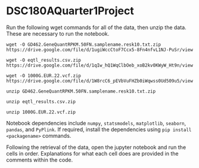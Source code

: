 # DSC180AQuarter1Project

Run the following wget commands for all of the data, then unzip the data. These are necessary to run the notebook.

```
wget -O GD462.GeneQuantRPKM.50FN.samplename.resk10.txt.zip https://drive.google.com/file/d/1ugiWccCtoF7Ccx5-8Fn4nfvL1NJ-PuSr/view

wget -O eqtl_results.csv.zip https://drive.google.com/file/d/1qIw_hQ1WqClbOeb_xoB2kv0KWyW_Ht9n/view

wget -O 1000G.EUR.22.vcf.zip https://drive.google.com/file/d/1W8rcC6_pEVbVuFHZb0iWqwss0Ud509u5/view

unzip GD462.GeneQuantRPKM.50FN.samplename.resk10.txt.zip

unzip eqtl_results.csv.zip

unzip 1000G.EUR.22.vcf.zip
```

Notebook dependencies include `numpy`, `statsmodels`, `matplotlib`, `seaborn`, `pandas`, and `PyPlink`. If required, install the dependencies using `pip install <packagename>` commands.

Following the retrieval of the data, open the jupyter notebook and run the cells in order. Explanations for what each cell does are provided in the comments within the code.
